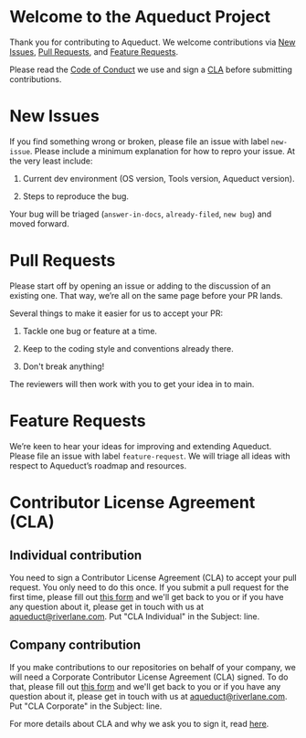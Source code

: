 # Welcome to the Aqueduct Project

Thank you for contributing to Aqueduct. We welcome contributions via 
[New Issues](#new-issues), 
[Pull Requests](#pull-requests), and
[Feature Requests](#feature-requests). 

Please read the [Code of Conduct](https://www.contributor-covenant.org/version/2/1/code_of_conduct/) we use and sign a [CLA](#contributor-license-agreement-cla) before submitting contributions. 

# New Issues

If you find something wrong or broken, please file an issue with label `new-issue`. Please include a minimum explanation for how to repro your issue. At the very least include:

1. Current dev environment (OS version, Tools version, Aqueduct version). 

2. Steps to reproduce the bug. 

Your bug will be triaged (`answer-in-docs`, `already-filed`, `new bug`) and moved forward.

# Pull Requests

Please start off by opening an issue or adding to the discussion of an existing one. That way, we’re all on the same page before your PR lands. 

Several things to make it easier for us to accept your PR:

1. Tackle one bug or feature at a time. 

2. Keep to the coding style and conventions already there. 

3. Don't break anything!

The reviewers will then work with you to get your idea in to main.

# Feature Requests

We’re keen to hear your ideas for improving and extending Aqueduct. Please file an issue with label `feature-request`.  We will triage all ideas with respect to Aqueduct’s roadmap and resources. 

# Contributor License Agreement (CLA)

## Individual contribution
You need to sign a Contributor License Agreement (CLA) to accept your pull request. You only need to do this once. If you submit a pull request for the first time, please fill out [this form](https://forms.office.com/Pages/ResponsePage.aspx?id=zqoSluHCyUq06rHalpXwHTqJIsEW9SRBq5H377k3FrtUMktKNVJONldZV1FNT0pMQVIzUTdJODVFSy4u) and we'll get back to you or if you have any question about it, please get in touch with us at [aqueduct@riverlane.com](mailto:aqueduct@riverlane.com?subject=CLA%20Individual). Put "CLA Individual" in the Subject: line. 

## Company contribution
If you make contributions to our repositories on behalf of your company, we will need a Corporate Contributor License Agreement (CLA) signed. To do that, please fill out [this form](https://forms.office.com/Pages/ResponsePage.aspx?id=zqoSluHCyUq06rHalpXwHTqJIsEW9SRBq5H377k3FrtUMktKNVJONldZV1FNT0pMQVIzUTdJODVFSy4u) and we'll get back to you or if you have any question about it, please get in touch with us at [aqueduct@riverlane.com](mailto:aqueduct@riverlane.com?subject=CLA%20Corporate). Put "CLA Corporate" in the Subject: line. 

For more details about CLA and why we ask you to sign it, read [here](.github/CLA/cla_info.md).